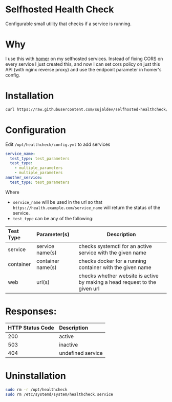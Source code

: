 # Selfhosted Health Check

Configurable small utility that checks if a service is running.

# Why

I use this with [homer](https://github.com/bastienwirtz/homer) on my selfhosted services.
Instead of fixing CORS on every service I just created this, and now I can set cors policy
on just this API (with nginx reverse proxy) and use the endpoint parameter in homer's config.

# Installation

```bash
curl https://raw.githubusercontent.com/sujaldev/selfhosted-healthcheck/main/install.sh | bash
```

# Configuration

Edit `/opt/healthcheck/config.yml` to add services

```yaml
service_name:
  test_type: test_parameters
  test_type:
    - multiple_parameters
    - multiple_parameters
another_service:
  test_type: test_parameters
```

Where

- `service_name` will be used in the url so that `https://health.example.com/service_name` will return the status of the
  service.
- `test_type` can be any of the following:

| Test Type | Parameter(s)      | Description                                                                |
|:----------|:------------------|----------------------------------------------------------------------------|
| service   | service name(s)   | checks systemctl for an active service with the given name                 |
| container | container name(s) | checks docker for a running container with the given name                  |
| web       | url(s)            | checks whether website is active by making a head request to the given url |

# Responses:

| HTTP Status Code | Description       |
|:-----------------|:------------------|
| 200              | active            |
| 503              | inactive          |
| 404              | undefined service |

# Uninstallation

```bash
sudo rm -r /opt/healthcheck
sudo rm /etc/systemd/system/healthcheck.service
```
